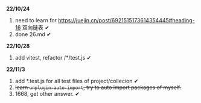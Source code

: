 **22/10/24**

1. need to learn for https://juejin.cn/post/6921515173614354445#heading-16 双向链表 ✔
2. done 26.md ✔

**22/10/28**

1. add vitest, refactor /\*/test.js ✔

**22/11/3**

1. add \*.test.js for all test files of project/collecion ✔
2. ~~learn `unplugin-auto-import`, try to auto import packages of myself.~~
3. 1668, get other answer. ✔
